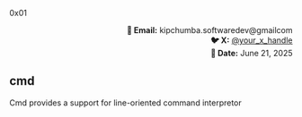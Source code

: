 <p align="left">0x01</p>
<p align="right">
    <strong>📧 Email:</strong> kipchumba.softwaredev@gmailcom<br>
    <strong>🐦 X:</strong> <a href="https://x.com/your_x_handle">@your_x_handle</a><br>
    <strong>📅 Date:</strong> June 21, 2025
</p>

cmd
---
Cmd provides a support for line-oriented command interpretor
